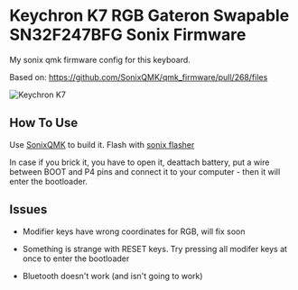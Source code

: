 # Keychron K7 RGB Gateron Swapable SN32F247BFG Sonix Firmware

My sonix qmk firmware config for this keyboard.

Based on: https://github.com/SonixQMK/qmk_firmware/pull/268/files

![Keychron K7](https://cdn.shopify.com/s/files/1/0059/0630/1017/products/Keychron-K7-65-percent-ultra-slim-compact-wireless-mechanical-keyboard-for-Mac-Windows-Hot-swappable-low-profile-Gateron-Mechanical-blue-switches-for-Mac-Windows-with-white-backlit_1800x1800.jpg?v=1638418328)


## How To Use

Use [SonixQMK](https://github.com/SonixQMK/qmk_firmware) to build it. Flash with [sonix flasher](https://github.com/SonixQMK/sonix-flasher)

In case if you brick it, you have to open it, deattach battery, put a wire between BOOT and P4 pins and connect it to your computer - then it will enter the bootloader.

## Issues

- Modifier keys have wrong coordinates for RGB, will fix soon

- Something is strange with RESET keys. Try pressing all modifer keys at once to enter the bootloader

- Bluetooth doesn't work (and isn't going to work)